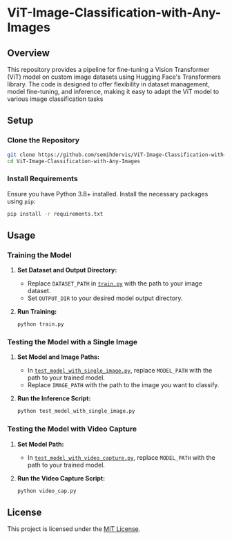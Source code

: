 # ViT-Image-Classification-with-Any-Images

## Overview
This repository provides a pipeline for fine-tuning a Vision Transformer (ViT) model on custom image datasets using Hugging Face's Transformers library. The code is designed to offer flexibility in dataset management, model fine-tuning, and inference, making it easy to adapt the ViT model to various image classification tasks

## Setup

### Clone the Repository
```bash
git clone https://github.com/semihdervis/ViT-Image-Classification-with-Any-Images.git
cd ViT-Image-Classification-with-Any-Images
```

### Install Requirements
Ensure you have Python 3.8+ installed. Install the necessary packages using `pip`:
```bash
pip install -r requirements.txt
```

## Usage

### Training the Model

1. **Set Dataset and Output Directory:**
   - Replace `DATASET_PATH` in [`train.py`](train.py) with the path to your image dataset.
   - Set `OUTPUT_DIR` to your desired model output directory.

2. **Run Training:**
   ```bash
   python train.py
   ```

### Testing the Model with a Single Image

1. **Set Model and Image Paths:**
   - In [`test_model_with_single_image.py`](test_model_with_single_image.py), replace `MODEL_PATH` with the path to your trained model.
   - Replace `IMAGE_PATH` with the path to the image you want to classify.

2. **Run the Inference Script:**
   ```bash
   python test_model_with_single_image.py
   ```

### Testing the Model with Video Capture

1. **Set Model Path:**
   - In [`test_model_with_video_capture.py`](test_model_with_video_capture.py), replace `MODEL_PATH` with the path to your trained model.

2. **Run the Video Capture Script:**
   ```bash
   python video_cap.py
   ```

## License
This project is licensed under the [MIT License](LICENSE).

